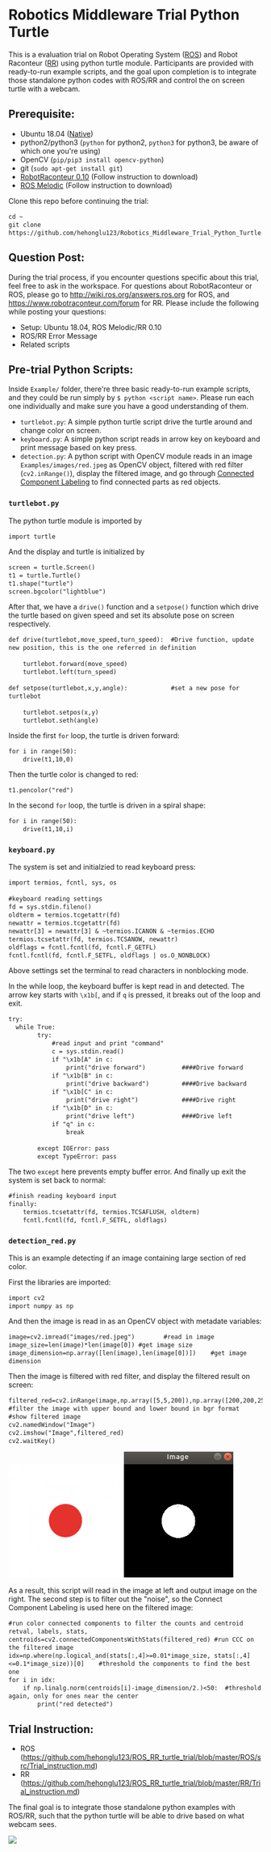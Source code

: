 # Robotics Middleware Trial Python Turtle

This is a evaluation trial on Robot Operating System ([ROS](https://www.ros.org/)) and Robot Raconteur ([RR](robotraconteur.com)) using python turtle module. Participants are provided with ready-to-run example scripts, and the goal upon completion is to integrate those standalone python codes with ROS/RR and control the on screen turtle with a webcam.

## Prerequisite:
* Ubuntu 18.04 ([Native](https://www.linuxtechi.com/ubuntu-18-04-lts-desktop-installation-guide-screenshots/))
* python2/python3 (`python` for python2, `python3` for python3, be aware of which one you're using)
* OpenCV (`pip/pip3 install opencv-python`)
* git (`sudo apt-get install git`)
* [RobotRaconteur 0.10](https://github.com/robotraconteur/robotraconteur/wiki/Download) (Follow instruction to download)
* [ROS Melodic](http://wiki.ros.org/melodic/Installation/Ubuntu) (Follow instruction to download)

Clone this repo before continuing the trial:
```
cd ~
git clone https://github.com/hehonglu123/Robotics_Middleware_Trial_Python_Turtle.git
```
## Question Post:
During the trial process, if you encounter questions specific about this trial, feel free to ask in the workspace. For questions about RobotRaconteur or ROS, please go to http://wiki.ros.org/answers.ros.org for ROS, and https://www.robotraconteur.com/forum for RR. Please include the following while posting your questions:
* Setup: Ubuntu 18.04, ROS Melodic/RR 0.10
* ROS/RR Error Message
* Related scripts


## Pre-trial Python Scripts:
Inside `Example/` folder, there're three basic ready-to-run example scripts, and they could be run simply by `$ python <script name>`. Please run each one individually and make sure you have a good understanding of them. 
* `turtlebot.py`: A simple python turtle script drive the turtle around and change color on screen. 
* `keyboard.py`: A simple python script reads in arrow key on keyboard and print message based on key press.
* `detection.py`: A python script with OpenCV module reads in an image `Examples/images/red.jpeg` as OpenCV object, filtered with red filter (`cv2.inRange()`), display the filtered image, and go through [Connected Component Labeling](https://docs.opencv.org/3.4/d3/dc0/group__imgproc__shape.html) to find connected parts as red objects.

### `turtlebot.py`

The python turtle module is imported by
```
import turtle
``` 
And the display and turtle is initialized by
```
screen = turtle.Screen()
t1 = turtle.Turtle()
t1.shape("turtle")
screen.bgcolor("lightblue")
```
After that, we have a `drive()` function and a `setpose()` function which drive the turtle based on given speed and set its absolute pose on screen respectively.
```
def drive(turtlebot,move_speed,turn_speed):  #Drive function, update new position, this is the one referred in definition

	turtlebot.forward(move_speed)
	turtlebot.left(turn_speed)

def setpose(turtlebot,x,y,angle):            #set a new pose for turtlebot

	turtlebot.setpos(x,y)
	turtlebot.seth(angle)
```
Inside the first `for` loop, the turtle is driven forward:
```
for i in range(50):
	drive(t1,10,0)
```
Then the turtle color is changed to red:
```
t1.pencolor("red")
```
In the second `for` loop, the turtle is driven in a spiral shape:
```
for i in range(50):
	drive(t1,10,i)
```

### `keyboard.py`

The system is set and initialzied to read keyboard press:
```
import termios, fcntl, sys, os

#keyboard reading settings
fd = sys.stdin.fileno()
oldterm = termios.tcgetattr(fd)
newattr = termios.tcgetattr(fd)
newattr[3] = newattr[3] & ~termios.ICANON & ~termios.ECHO
termios.tcsetattr(fd, termios.TCSANOW, newattr)
oldflags = fcntl.fcntl(fd, fcntl.F_GETFL)
fcntl.fcntl(fd, fcntl.F_SETFL, oldflags | os.O_NONBLOCK)
```
Above settings set the terminal to read characters in nonblocking mode.

In the while loop, the keyboard buffer is kept read in and detected. The arrow key starts with `\x1b[`, and if `q` is pressed, it breaks out of the loop and exit.
```
try:
  while True:
        try:
            #read input and print "command"
            c = sys.stdin.read()
            if "\x1b[A" in c:
                print("drive forward")          ####Drive forward
            if "\x1b[B" in c:
                print("drive backward")         ####Drive backward               
            if "\x1b[C" in c:
                print("drive right")            ####Drive right
            if "\x1b[D" in c:
                print("drive left")             ####Drive left
            if "q" in c:
                break

        except IOError: pass
        except TypeError: pass
```
The two `except` here prevents empty buffer error. And finally up exit the system is set back to normal:
```
#finish reading keyboard input
finally:
    termios.tcsetattr(fd, termios.TCSAFLUSH, oldterm)
    fcntl.fcntl(fd, fcntl.F_SETFL, oldflags)
```


### `detection_red.py`
This is an example detecting if an image containing large section of red color. 

First the libraries are imported:
```
import cv2
import numpy as np
```
And then the image is read in as an OpenCV object with metadate variables:
```
image=cv2.imread("images/red.jpeg")        #read in image
image_size=len(image)*len(image[0]) #get image size
image_dimension=np.array([len(image),len(image[0])])    #get image dimension
```
Then the image is filtered with red filter, and display the filtered result on screen:
```
filtered_red=cv2.inRange(image,np.array([5,5,200]),np.array([200,200,255])) #filter the image with upper bound and lower bound in bgr format
#show filtered image
cv2.namedWindow("Image")
cv2.imshow("Image",filtered_red)
cv2.waitKey()
```

![](Examples/images/red.jpeg) 
![](Examples/images/filtered_red.png)


As a result, this script will read in the image at left and output image on the right. The second step is to filter out the "noise", so the Connect Component Labeling is used here on the filtered image:
```
#run color connected components to filter the counts and centroid
retval, labels, stats, centroids=cv2.connectedComponentsWithStats(filtered_red) #run CCC on the filtered image
idx=np.where(np.logical_and(stats[:,4]>=0.01*image_size, stats[:,4]<=0.1*image_size))[0]    #threshold the components to find the best one
for i in idx:
    if np.linalg.norm(centroids[i]-image_dimension/2.)<50:  #threshold again, only for ones near the center
        print("red detected")
```



## Trial Instruction:
* ROS (https://github.com/hehonglu123/ROS_RR_turtle_trial/blob/master/ROS/src/Trial_instruction.md)
* RR (https://github.com/hehonglu123/ROS_RR_turtle_trial/blob/master/RR/Trial_instruction.md)

The final goal is to integrate those standalone python examples with ROS/RR, such that the python turtle will be able to drive based on what webcam sees.

![](color_code.gif)

